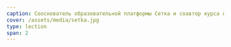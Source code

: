 ```yaml
---
caption: Сооснователь образовательной платформы Сетка и соавтор курса генеративного дизайна
cover: /assets/media/setka.jpg
type: lection
span: 2
---
```


